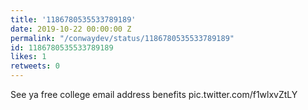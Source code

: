 ```yaml
---
title: '1186780535533789189'
date: 2019-10-22 00:00:00 Z
permalink: "/conwaydev/status/1186780535533789189"
id: 1186780535533789189
likes: 1
retweets: 0
---
```


See ya free college email address benefits pic.twitter.com/f1wlxvZtLY